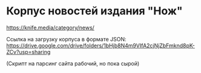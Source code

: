 # Корпус новостей издания "Нож" 
https://knife.media/category/news/

Ссылка на загрузку корпуса в формате JSON:
https://drive.google.com/drive/folders/1bHjb8N4m9VIfA2cjNjZbFmknd8pK-ZCv?usp=sharing

(Скрипт на парсинг сайта рабочий, но пока сырой)
